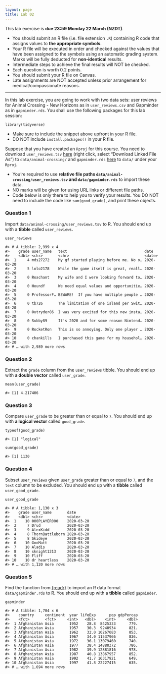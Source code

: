 ```yaml
---
layout: page
title: Lab 02
---
```


This lab exercise is **due 23:59 Monday 22 March (NZDT)**.

-   You should submit an R file (i.e. file extension `.R`) containing R
    code that assigns values to **the appropriate symbols**.
-   Your R file will be executed in order and checked against the values
    that have been assigned to the symbols using an automatic grading
    system. Marks will be fully deducted for **non-identical** results.
-   Intermediate steps to achieve the final results will NOT be checked.
-   Each question is worth 0.2 points.
-   You should submit your R file on Canvas.
-   Late assignments are NOT accepted unless prior arrangement for
    medical/compassionate reasons.

------------------------------------------------------------------------

In this lab exercise, you are going to work with two data sets: user
reviews for Animal Crossing - New Horizons as in `user_reviews.csv` and
Gapminder as in `gapminder.rds`. You shall use the following packages
for this lab session:

    library(tidyverse)

-   Make sure to include the snippet above upfront in your R file.
-   DO NOT include `install.packages()` in your R file.

Suppose that you have created an `Rproj` for this course. You need to
download `user_reviews.tsv`
[here](https://github.com/rfordatascience/tidytuesday/raw/master/data/2020/2020-05-05/user_reviews.tsv)
(right click, select “Download Linked File As”) to
`data/animal-crossing/` and `gapminder.rds`
[here](https://github.com/STATS-UOA/stats220/raw/master/lectures/data/gapminder.rds)
to `data/` under your `Rproj`.

-   You’re required to use **relative file paths
    `data/animal-crossing/user_reviews.tsv` and `data/gapminder.rds`**
    to import these data.
-   NO marks will be given for using URL links or different file paths.
-   Code below is only there to help you to verify your results. You DO
    NOT need to include the code like `sum(good_grade)`, and print these
    objects.

### Question 1

Import `data/animal-crossing/user_reviews.tsv` to R. You should end up
with a **tibble** called `user_reviews`.

    user_reviews

    #> # A tibble: 2,999 x 4
    #>    grade user_name   text                                   date      
    #>    <dbl> <chr>       <chr>                                  <date>    
    #>  1     4 mds27272    My gf started playing before me. No o… 2020-03-20
    #>  2     5 lolo2178    While the game itself is great, reall… 2020-03-20
    #>  3     0 Roachant    My wife and I were looking forward to… 2020-03-20
    #>  4     0 Houndf      We need equal values and opportunitie… 2020-03-20
    #>  5     0 ProfessorF… BEWARE!  If you have multiple people … 2020-03-20
    #>  6     0 tb726       The limitation of one island per Swit… 2020-03-20
    #>  7     0 Outryder86  I was very excited for this new insta… 2020-03-20
    #>  8     0 Subby89     It's 2020 and for some reason Nintend… 2020-03-20
    #>  9     0 RocketRon   This is so annoying. Only one player … 2020-03-20
    #> 10     0 chankills   I purchased this game for my househol… 2020-03-20
    #> # … with 2,989 more rows

### Question 2

Extract the `grade` column from the `user_reviews` tibble. You should
end up with **a double vector** called `user_grade`.

    mean(user_grade)

    #> [1] 4.217406

### Question 3

Compare `user_grade` to be greater than or equal to `7`. You should end
up with **a logical vector** called `good_grade`.

    typeof(good_grade)

    #> [1] "logical"

    sum(good_grade)

    #> [1] 1130

### Question 4

Subset `user_reviews` given `user_grade` greater than or equal to `7`,
and the `text` column to be excluded. You should end up with a
**tibble** called `user_good_grade`.

    user_good_grade

    #> # A tibble: 1,130 x 3
    #>    grade user_name       date      
    #>    <dbl> <chr>           <date>    
    #>  1    10 000PLAYER000    2020-03-20
    #>  2     7 Drud            2020-03-20
    #>  3     9 AlexKidd        2020-03-20
    #>  4     8 ThornBattleborn 2020-03-20
    #>  5     8 Skideye         2020-03-20
    #>  6    10 GooMatt         2020-03-20
    #>  7    10 Aladis          2020-03-20
    #>  8    10 sknight1213     2020-03-20
    #>  9    10 Fliff           2020-03-20
    #> 10    10 dr_heartless    2020-03-20
    #> # … with 1,120 more rows

### Question 5

Find the function from
[{readr}](https://readr.tidyverse.org/reference/index.html) to import an
R data format `data/gapminder.rds` to R. You should end up with a
**tibble** called `gapminder`.

    gapminder

    #> # A tibble: 1,704 x 6
    #>    country     continent  year lifeExp      pop gdpPercap
    #>    <fct>       <fct>     <int>   <dbl>    <int>     <dbl>
    #>  1 Afghanistan Asia       1952    28.8  8425333      779.
    #>  2 Afghanistan Asia       1957    30.3  9240934      821.
    #>  3 Afghanistan Asia       1962    32.0 10267083      853.
    #>  4 Afghanistan Asia       1967    34.0 11537966      836.
    #>  5 Afghanistan Asia       1972    36.1 13079460      740.
    #>  6 Afghanistan Asia       1977    38.4 14880372      786.
    #>  7 Afghanistan Asia       1982    39.9 12881816      978.
    #>  8 Afghanistan Asia       1987    40.8 13867957      852.
    #>  9 Afghanistan Asia       1992    41.7 16317921      649.
    #> 10 Afghanistan Asia       1997    41.8 22227415      635.
    #> # … with 1,694 more rows
